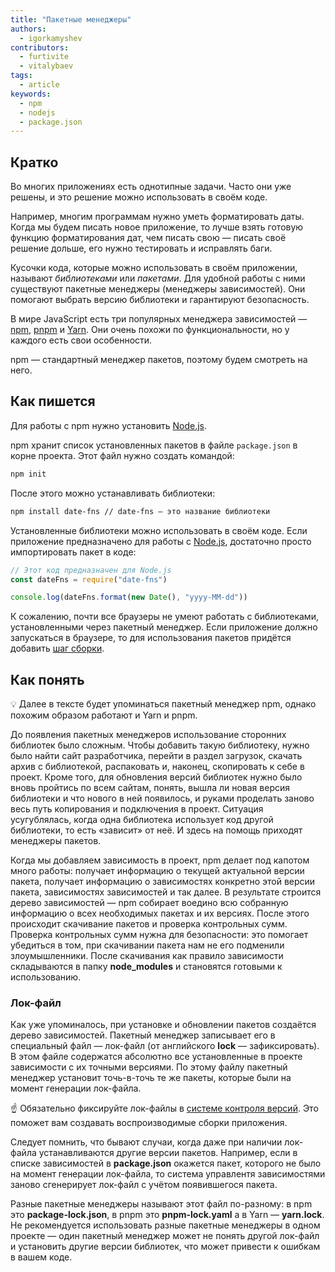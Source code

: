 ```yaml
---
title: "Пакетные менеджеры"
authors:
  - igorkamyshev
contributors:
  - furtivite
  - vitalybaev
tags:
  - article
keywords:
  - npm
  - nodejs
  - package.json
---
```


## Кратко

Во многих приложениях есть однотипные задачи. Часто они уже решены, и это решение можно использовать в своём коде.

Например, многим программам нужно уметь форматировать даты. Когда мы будем писать новое приложение, то лучше взять готовую функцию форматирования дат, чем писать свою — писать своё решение дольше, его нужно тестировать и исправлять баги.

Кусочки кода, которые можно использовать в своём приложении, называют _библиотеками_ или _пакетами_. Для удобной работы с ними существуют пакетные менеджеры (менеджеры зависимостей). Они помогают выбрать версию библиотеки и гарантируют безопасность.

В мире JavaScript есть три популярных менеджера зависимостей — [npm](https://www.npmjs.com/), [pnpm](https://pnpm.io/) и [Yarn](https://yarnpkg.com/). Они очень похожи по функциональности, но у каждого есть свои особенности.

npm — стандартный менеджер пакетов, поэтому будем смотреть на него.

## Как пишется

Для работы с npm нужно установить [Node.js](https://nodejs.org).

npm хранит список установленных пакетов в файле `package.json` в корне проекта. Этот файл нужно создать командой:

```bash
npm init
```

После этого можно устанавливать библиотеки:

```bash
npm install date-fns // date-fns — это название библиотеки
```

Установленные библиотеки можно использовать в своём коде. Если приложение предназначено для работы с [Node.js](/tools/nodejs/), достаточно просто импортировать пакет в коде:

```js
// Этот код предназначен для Node.js
const dateFns = require("date-fns")

console.log(dateFns.format(new Date(), "yyyy-MM-dd"))
```

К сожалению, почти все браузеры не умеют работать с библиотеками, установленными через пакетный менеджер. Если приложение должно запускаться в браузере, то для использования пакетов придётся добавить [шаг сборки](/tools/bundlers/).

## Как понять

<aside>

💡 Далее в тексте будет упоминаться пакетный менеджер npm, однако похожим образом работают и Yarn и pnpm.

</aside>

До появления пакетных менеджеров использование сторонних библиотек было сложным. Чтобы добавить такую библиотеку, нужно было найти сайт разработчика, перейти в раздел загрузок, скачать архив с библиотекой, распаковать и, наконец, скопировать к себе в проект. Кроме того, для обновления версий библиотек нужно было вновь пройтись по всем сайтам, понять, вышла ли новая версия библиотеки и что нового в ней появилось, и руками проделать заново весь путь копирования и подключения в проект. Ситуация усугублялась, когда одна библиотека использует код другой библиотеки, то есть «зависит» от неё. И здесь на помощь приходят менеджеры пакетов.

Когда мы добавляем зависимость в проект, npm делает под капотом много работы: получает информацию о текущей актуальной версии пакета, получает информацию о зависимостях конкретно этой версии пакета, зависимостях зависимостей и так далее. В результате строится дерево зависимостей — npm собирает воедино всю собранную информацию о всех необходимых пакетах и их версиях. После этого происходит скачивание пакетов и проверка контрольных сумм. Проверка контрольных сумм нужна для безопасности: это помогает убедиться в том, при скачивании пакета нам не его подменили злоумышленники. После скачивания как правило зависимости складываются в папку __node_modules__ и становятся готовыми к использованию.

### Лок-файл

Как уже упоминалось, при установке и обновлении пакетов создаётся дерево зависимостей. Пакетный менеджер записывает его в специальный файл — лок-файл (от английского __lock__ — зафиксировать). В этом файле содержатся абсолютно все установленные в проекте зависимости с их точными версиями. По этому файлу пакетный менеджер установит точь-в-точь те же пакеты, которые были на момент генерации лок-файла.

<aside>

☝️ Обязательно фиксируйте лок-файлы в [системе контроля версий](/tools/version-control/). Это поможет вам создавать воспроизводимые сборки приложения.

</aside>

Следует помнить, что бывают случаи, когда даже при наличии лок-файла устанавливаются другие версии пакетов. Например, если в списке зависимостей в __package.json__ окажется пакет, которого не было на момент генерации лок-файла, то система управлентя зависимостями заново сгенерирует лок-файл с учётом появившегося пакета.

Разные пакетные менеджеры называют этот файл по-разному: в npm это __package-lock.json__, в pnpm это __pnpm-lock.yaml__ а в Yarn — __yarn.lock__. Не рекомендуется использовать разные пакетные менеджеры в одном проекте — один пакетный менеджер может не понять другой лок-файл и установить другие версии библиотек, что может привести к ошибкам в вашем коде.
